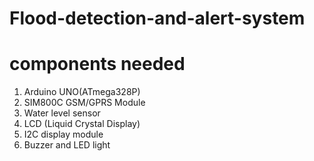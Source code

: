 # Flood-detection-and-alert-system
# components needed 
1. Arduino UNO(ATmega328P)
2. SIM800C GSM/GPRS Module
3. Water level sensor 
4. LCD (Liquid Crystal Display)
5. I2C display module
6. Buzzer and LED light
